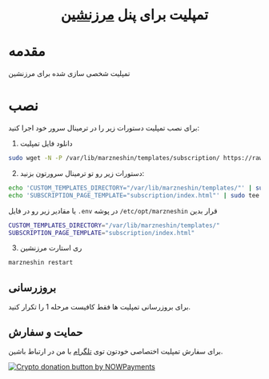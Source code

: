 <h1 align="center"/>تمپلیت برای پنل  <a href="https://github.com/marzneshin/marzneshin">مرزنشین</a></h1>

# مقدمه
 تمپلیت شخصی سازی شده برای مرزنشین


# نصب
برای نصب تمپلیت دستورات زیر را در ترمینال سرور خود اجرا کنید:
1. دانلود فایل تمپلیت
```sh
sudo wget -N -P /var/lib/marzneshin/templates/subscription/ https://raw.githubusercontent.com/MatinDehghanian/marzneshin-template-6/master/index.html
```
2. دستورات زیر رو تو ترمینال سرورتون بزنید:
```sh
echo 'CUSTOM_TEMPLATES_DIRECTORY="/var/lib/marzneshin/templates/"' | sudo tee -a /etc/opt/marzneshin/.env
echo 'SUBSCRIPTION_PAGE_TEMPLATE="subscription/index.html"' | sudo tee -a /etc/opt/marzneshin/.env
```
یا مقادیر زیر رو در فایل `.env` در پوشه `/etc/opt/marzneshin` قرار بدین
```sh
CUSTOM_TEMPLATES_DIRECTORY="/var/lib/marzneshin/templates/"
SUBSCRIPTION_PAGE_TEMPLATE="subscription/index.html"
```

3. ری استارت مرزنشین
```sh
marzneshin restart
```

## بروزرسانی
برای بروزرسانی تمپلیت ها فقط کافیست مرحله 1 را تکرار کنید.


## حمایت و سفارش
برای سفارش تمپلیت اختصاصی خودتون توی <a href="https://t.me/Mqtin">تلگرام</a> با من در ارتباط باشین.

<a href="https://nowpayments.io/donation?api_key=Z50AKDD-DHSMN86-P0DQ22X-1SQAFCA" target="_blank" rel="noreferrer noopener">
    <img src="https://nowpayments.io/images/embeds/donation-button-black.svg" alt="Crypto donation button by NOWPayments">
</a>
